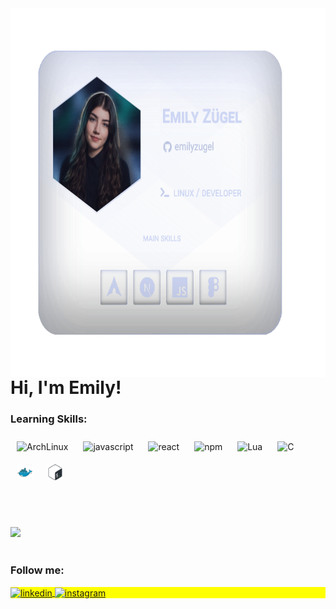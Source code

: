 <img align="right" height="590em" src="https://raw.githubusercontent.com/emilyzugel/emilyzugel/4a69951ea001cb961d1e1ae5cc3f14643a98ecf0/carddev.svg"/>
<h1 align="left">Hi, I'm Emily!</h1>

<!--Tech Stack-->
### Learning Skills:
<p align="left">
<img src="https://cdn.jsdelivr.net/gh/devicons/devicon@latest/icons/archlinux/archlinux-original.svg" alt="ArchLinux" width="25" height="24" style="margin: 10px;" />
<img src="https://cdn.jsdelivr.net/gh/devicons/devicon@latest/icons/javascript/javascript-plain.svg" alt="javascript" width="25" height="25" style="margin: 10px;" />
<img src="https://cdn.jsdelivr.net/gh/devicons/devicon@latest/icons/react/react-original.svg" alt="react" width="25" height="25" style="margin: 10px;" />
<img src="https://cdn.jsdelivr.net/gh/devicons/devicon@latest/icons/npm/npm-original-wordmark.svg" alt="npm" width="25" height="25" style="margin: 10px;" />
<img src="https://cdn.jsdelivr.net/gh/devicons/devicon@latest/icons/lua/lua-plain.svg" alt="Lua" width="25" height="25" style="margin: 10px;" />
<img src="https://cdn.jsdelivr.net/gh/devicons/devicon@latest/icons/c/c-original.svg" alt="C" width="25" height="25" style="margin: 10px;" />
<img src="https://raw.githubusercontent.com/devicons/devicon/master/icons/docker/docker-original.svg" alt="Docker" width="25" height="25" style="margin: 10px;" />
<img src="https://raw.githubusercontent.com/devicons/devicon/master/icons/bash/bash-original.svg" alt="Bash" width="25" height="25" style="margin: 10px;" />
</p>
<br>
<br>

<!--GitHub Stats-->
![](https://github-readme-stats.vercel.app/api/top-langs/?username=emilyzugel&theme=midnight-purple&hide_border=true&include_all_commits=true&count_private=true&layout=compact)
<br>
<br>

<!--Socials-->
### Follow me:
<p align="left" style="background:yellow">
<a href="https://www.linkedin.com/in/emilyzugel/" target="_blank">
  <img align="center" src="https://img.shields.io/badge/-Linkedin-05122A?style=for-the-badge&logo=linkedin" alt="linkedin"/>
</a>
<a href="https://www.instagram.com/_zpicyy/" target="_blank">
 <img align="center" src="https://img.shields.io/badge/-Instagram-05122A?style=for-the-badge&logo=instagram" alt="instagram"/>
</a>
</p>
<br>

